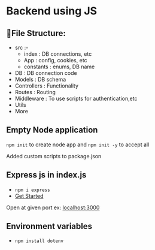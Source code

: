 # Backend using JS

## 📂File Structure:

+ src :-
    - index : DB connections, etc
    - App : config, cookies, etc
    - constants : enums, DB name
+ DB : DB connection code
+ Models : DB schema
+ Controllers : Functionality
+ Routes : Routing
+ Middleware : To use scripts for authentication,etc
+ Utils
+ More

## Empty Node application
`npm init` to create node app and `npm init -y` to accept all

Added custom scripts to package.json

## Express js in index.js
- `npm i express`   
- [Get Started](https://expressjs.com/en/starter/hello-world.html)

Open at given port ex: [localhost:3000](localhost:3000)

## Environment variables
- `npm install dotenv`